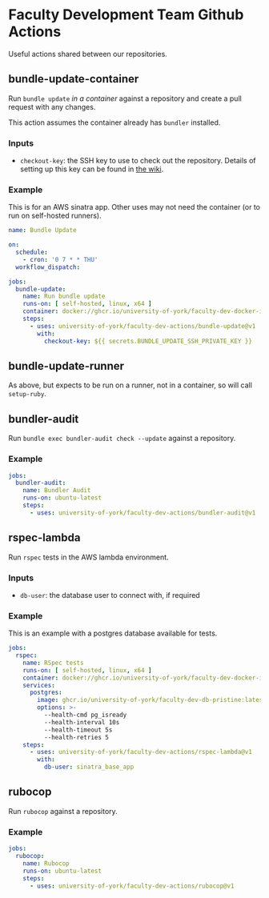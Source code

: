 # Faculty Development Team Github Actions

Useful actions shared between our repositories.

## bundle-update-container

Run `bundle update` _in a container_ against a repository and create a pull request with any changes.

This action assumes the container already has `bundler` installed.

### Inputs

* `checkout-key`: the SSH key to use to check out the repository.
  Details of setting up this key can be found in [the wiki](https://wiki.york.ac.uk/display/ittechdocs/Faculty+Dev%3A+New+Github+Repository).

### Example

This is for an AWS sinatra app. Other uses may not need the container (or to run on self-hosted runners). 

```yaml
name: Bundle Update

on:
  schedule:
    - cron: '0 7 * * THU'
  workflow_dispatch:

jobs:
  bundle-update:
    name: Run bundle update
    runs-on: [ self-hosted, linux, x64 ]
    container: docker://ghcr.io/university-of-york/faculty-dev-docker-images/ci/aws-lambda-ruby-dev:2.7
    steps:
      - uses: university-of-york/faculty-dev-actions/bundle-update@v1
        with:
          checkout-key: ${{ secrets.BUNDLE_UPDATE_SSH_PRIVATE_KEY }}
```

## bundle-update-runner

As above, but expects to be run on a runner, not in a container, so will call `setup-ruby`.

## bundler-audit

Run `bundle exec bundler-audit check --update` against a repository.

### Example

```yaml
jobs:
  bundler-audit:
    name: Bundler Audit
    runs-on: ubuntu-latest
    steps:
      - uses: university-of-york/faculty-dev-actions/bundler-audit@v1
```

## rspec-lambda

Run `rspec` tests in the AWS lambda environment.

### Inputs

* `db-user`: the database user to connect with, if required 

### Example

This is an example with a postgres database available for tests.

```yaml
jobs:
  rspec:
    name: RSpec tests
    runs-on: [ self-hosted, linux, x64 ]
    container: docker://ghcr.io/university-of-york/faculty-dev-docker-images/ci/aws-lambda-ruby-dev:2.7
    services:
      postgres:
        image: ghcr.io/university-of-york/faculty-dev-db-pristine:latest
        options: >-
          --health-cmd pg_isready
          --health-interval 10s
          --health-timeout 5s
          --health-retries 5
    steps:
      - uses: university-of-york/faculty-dev-actions/rspec-lambda@v1
        with:
          db-user: sinatra_base_app
```

## rubocop

Run `rubocop` against a repository.

### Example

```yaml
jobs:
  rubocop:
    name: Rubocop
    runs-on: ubuntu-latest
    steps:
      - uses: university-of-york/faculty-dev-actions/rubocop@v1
```
